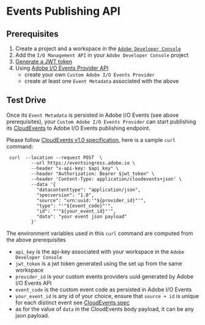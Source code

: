 <!--:nav_order:2-->

# Events Publishing API

## Prerequisites

1. Create a project and a workspace in the [`Adobe Developer Console`](https://www.adobe.io/apis/experienceplatform/console/docs.html#!AdobeDocs/adobeio-console/master/projects-empty.md)
2. Add the `I/O Management API` in your `Adobe Developer Console` project 
3. [Generate a JWT token](https://www.adobe.io/apis/experienceplatform/console/docs.html#!AdobeDocs/adobeio-console/master/credentials.md)
4. Using [Adobe I/O Events Provider API](provider_api.md) 
   * create your own `Custom Adobe I/O Events Provider`
   * create at least one `Event Metadata` associated with the above

## Test Drive

Once its `Event Metadata` is persisted in Adobe I/O Events (see above prerequisites),
your `Custom Adobe I/O Events Provider` can start publishing its 
[CloudEvents]( https://cloudevents.io) to Adobe I/O Events publishing endpoint.

Please follow [CloudEvents v1.0 specification](https://github.com/cloudevents/spec/blob/v1.0/spec.md), 
here is a sample `curl` command:

     curl  --location --request POST  \
             --url https://eventsingress.adobe.io \
             --header "x-api-key: $api_key" \
             --header "Authorization: Bearer $jwt_token" \
             --header 'Content-Type: application/cloudevents+json' \
             --data '{
               "datacontenttype": "application/json",
               "specversion": "1.0",
               "source": "urn:uuid:'"${provider_id}"'",
               "type": "'"${event_code}"'",
               "id": "'"${your_event_id}"'",
               "data": "your event json payload"
             }'


The environment variables used in this `curl` command are computed from the above prerequisites
* `api_key` is the api-key associated with your workspace in the `Adobe Developer Console`
* `jwt_token` is a jwt token generated using the set up from the same workspace
* `provider_id` is your custom events providers uuid generated by Adobe I/O Events API
* `event_code` is the custom event code as persisted in Adobe I/O Events
* `your_event_id` is any id of your choice, 
ensure that `source + id` is unique for each distinct event see [CloudEvents spec](https://github.com/cloudevents/spec/blob/v1.0/spec.md#id)
*  as for the value of `data` in the CloudEvents body payload, it can be any json payload.



        
